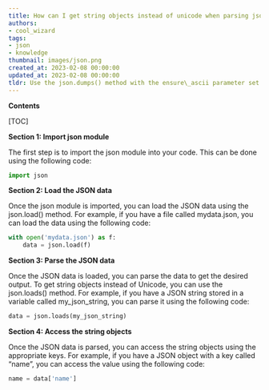 ```yaml
---
title: How can I get string objects instead of unicode when parsing json?
authors:
- cool_wizard
tags:
- json
- knowledge
thumbnail: images/json.png
created_at: 2023-02-08 00:00:00
updated_at: 2023-02-08 00:00:00
tldr: Use the json.dumps() method with the ensure\_ascii parameter set to False.
---
```


**Contents**

[TOC]

**Section 1: Import json module**

The first step is to import the json module into your code. This can be done using the following code:

```python
import json
```

**Section 2: Load the JSON data**

Once the json module is imported, you can load the JSON data using the json.load() method. For example, if you have a file called mydata.json, you can load the data using the following code:

```python
with open('mydata.json') as f:
    data = json.load(f)
```

**Section 3: Parse the JSON data**

Once the JSON data is loaded, you can parse the data to get the desired output. To get string objects instead of Unicode, you can use the json.loads() method. For example, if you have a JSON string stored in a variable called my_json_string, you can parse it using the following code:

```python
data = json.loads(my_json_string)
```

**Section 4: Access the string objects**

Once the JSON data is parsed, you can access the string objects using the appropriate keys. For example, if you have a JSON object with a key called “name”, you can access the value using the following code:

```python
name = data['name']
```
